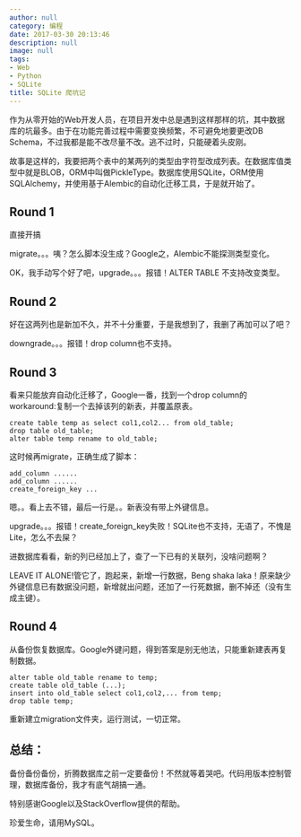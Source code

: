 ```yaml
---
author: null
category: 编程
date: 2017-03-30 20:13:46
description: null
image: null
tags:
- Web
- Python
- SQLite
title: SQLite 爬坑记
---
```


作为从零开始的Web开发人员，在项目开发中总是遇到这样那样的坑，其中数据库的坑最多。由于在功能完善过程中需要变换频繁，不可避免地要更改DB Schema，不过我都是能不改尽量不改。逃不过时，只能硬着头皮刚。

故事是这样的，我要把两个表中的某两列的类型由字符型改成列表。在数据库值类型中就是BLOB，ORM中叫做PickleType。数据库使用SQLite，ORM使用SQLAlchemy，并使用基于Alembic的自动化迁移工具，于是就开始了。
<!--more-->
## Round 1
直接开搞

migrate。。。咦？怎么脚本没生成？Google之，Alembic不能探测类型变化。

OK，我手动写个好了吧，upgrade。。。报错！ALTER TABLE 不支持改变类型。

## Round 2
好在这两列也是新加不久，并不十分重要，于是我想到了，我删了再加可以了吧？

downgrade。。。报错！drop column也不支持。

## Round 3
看来只能放弃自动化迁移了，Google一番，找到一个drop column的workaround:复制一个去掉该列的新表，并覆盖原表。

```
create table temp as select col1,col2... from old_table;
drop table old_table;
alter table temp rename to old_table;
```
这时候再migrate，正确生成了脚本：
```
add_column ......
add_column ......
create_foreign_key ...
```
嗯。。看上去不错，最后一行是。。新表没有带上外键信息。

upgrade。。。报错！create_foreign_key失败！SQLite也不支持，无语了，不愧是Lite，怎么不去屎？

进数据库看看，新的列已经加上了，查了一下已有的关联列，没啥问题啊？

LEAVE IT ALONE!管它了，跑起来，新增一行数据，Beng shaka laka！原来缺少外键信息已有数据没问题，新增就出问题，还加了一行死数据，删不掉还（没有生成主键）。

## Round 4
从备份恢复数据库。Google外键问题，得到答案是别无他法，只能重新建表再复制数据。
```
alter table old_table rename to temp;
create table old_table (...);
insert into old_table select col1,col2,... from temp;
drop table temp;
```
重新建立migration文件夹，运行测试，一切正常。

## 总结：
备份备份备份，折腾数据库之前一定要备份！不然就等着哭吧。代码用版本控制管理，数据库备份，我才有底气胡搞一通。

特别感谢Google以及StackOverflow提供的帮助。

珍爱生命，请用MySQL。
